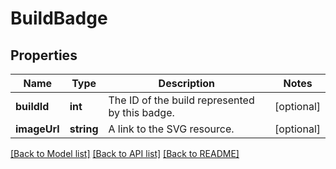 # BuildBadge

## Properties
Name | Type | Description | Notes
------------ | ------------- | ------------- | -------------
**buildId** | **int** | The ID of the build represented by this badge. | [optional] 
**imageUrl** | **string** | A link to the SVG resource. | [optional] 

[[Back to Model list]](../README.md#documentation-for-models) [[Back to API list]](../README.md#documentation-for-api-endpoints) [[Back to README]](../README.md)


